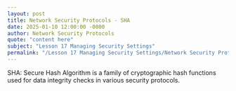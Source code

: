 ```yaml
---
layout: post
title: Network Security Protocols - SHA
date: 2025-01-10 12:00:00 -0000
author: Network Security Protocols
quote: "content here"
subject: "Lesson 17 Managing Security Settings"
permalink: "/Lesson 17 Managing Security Settings/Network Security Protocols/Network Security Protocols - SHA"
---
```


SHA: Secure Hash Algorithm is a family of cryptographic hash functions used for data integrity checks in various security protocols.
